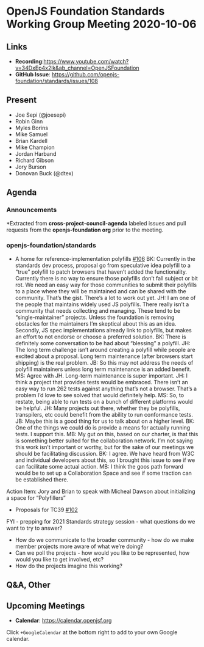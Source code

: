 # OpenJS Foundation Standards Working Group Meeting 2020-10-06

## Links

* **Recording**:https://www.youtube.com/watch?v=34DxEp4x2lk&ab_channel=OpenJSFoundation
* **GitHub Issue**: https://github.com/openjs-foundation/standards/issues/108

## Present

* Joe Sepi (@joesepi)
* Robin Ginn
* Myles Borins
* Mike Samuel
* Brian Kardell
* Mike Champion
* Jordan Harband
* Richard Gibson
* Jory Burson
* Donovan Buck (@dtex)


## Agenda

### Announcements

*Extracted from **cross-project-council-agenda** labeled issues and pull requests from the **openjs-foundation org** prior to the meeting.

### openjs-foundation/standards

* A home for reference-implementation polyfills [#106](https://github.com/openjs-foundation/standards/issues/106)
BK: Currently in the standards dev process, proposal go from speculative idea polyfill  to a “true” polyfill to patch browsers that haven’t added the functionality. Currently there is no way to ensure those polyfills don’t fall subject or bit rot. We need an easy way for those communities to submit their polyfills to a place where they will be maintained and can be shared with the community. That’s the gist. There’s a lot to work out yet.
JH: I am one of the people that maintains widely used JS polyfills. There really isn’t a community that needs collecting and managing. These tend to be “single-maintainer” projects. Unless the foundation is removing obstacles for the maintainers I’m skeptical about this as an idea. Secondly, JS spec implementations already link to polyfills, but makes an effort to not endorse or choose a preferred solution.
BK: There is definitely some conversation to be had about “blessing” a polyfill.
JH: The long term challenge isn’t around creating a polyfill while people are excited about a proposal. Long term maintenance (after browsers start shipping) is the real problem.
JB: So this may not address the needs of polyfill maintainers unless long term maintenance is an added benefit.
MS: Agree with JH. Long-term maintenance is super important.
JH: I think a project that provides tests would be embraced. There isn’t an easy way to run 262 tests against anything that’s not a browser. That’s a problem I’d love to see solved that would definitely help.
MS: So, to restate, being able to run tests on a bunch of different platforms would be helpful.
JH: Many projects out there, whether they be polyfills, transpilers, etc could benefit from the ability to run conformance tests.
JB: Maybe this is a good thing for us to talk about on a higher level.
BK: One of the things we could do is provide a means for actually running tests. I support this.
MB: My gut on this, based on our charter, is that this is something better suited for the collaboration network. I’m not saying this work isn’t important or worthy, but for the sake of our meetings we should be facilitating discussion.
BK: I agree. We have heard from W3C and individual developers about this, so I brought this issue to see if we can facilitate some actual action.
MB: I think the goos path forward would be to set up a Collaboration Space and see if some traction can be established there.

Action Item: Jory and Brian to speak with Micheal Dawson about initializing a space for “Polyfillers”

* Proposals for TC39 [#102](https://github.com/openjs-foundation/standards/issues/102)

FYI - prepping for 2021 Standards strategy session  - what questions do we want to try to answer?
* How do we communicate to the broader community - how do we make member projects more aware of what we’re doing?
* Can we  poll the projects - how would you like to be represented, how would you like to get involved, etc?
* How do the projects imagine this working?


## Q&A, Other

## Upcoming Meetings

* **Calendar**: https://calendar.openjsf.org

Click `+GoogleCalendar` at the bottom right to add to your own Google calendar.



